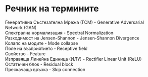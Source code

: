# Речник на термините

Генеративна Състезателна Мрежа (ГСМ) - Generative Adversarial Network (GAN)  
Спектрална нормализация - Spectral Normalization  
Разходимост на Jensen-Shannon - Jensen-Shannon Divergence  
Колапс на модите - Mode collapse  
Поле на възприятието - Receptive field  
Свойство - Feature  
Изправяща Линейна Единица (ИЛУ) - Rectifier Linear Unit (ReLU)  
Oстатъчен блок - Residual block  
Прескачаща връзка - Skip connection  

